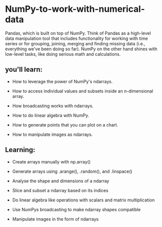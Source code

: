 # NumPy-to-work-with-numerical-data

Pandas, which is built on top of NumPy. Think of Pandas as a high-level data manipulation tool that includes functionality for working with time series or for grouping, joining, merging and finding missing data (i.e., everything we've been doing so far). NumPy on the other hand shines with low-level tasks, like doing serious math and calculations.

## you'll learn:

- How to leverage the power of NumPy's ndarrays.

- How to access individual values and subsets inside an n-dimensional array.

- How broadcasting works with ndarrays.

- How to do linear algebra with NumPy.

- How to generate points that you can plot on a chart.

- How to manipulate images as ndarrays.


## Learning:

- Create arrays manually with np.array()

- Generate arrays using  .arange(), .random(), and .linspace()

- Analyse the shape and dimensions of a ndarray

- Slice and subset a ndarray based on its indices

- Do linear algebra like operations with scalars and matrix multiplication

- Use NumPys broadcasting to make ndarray shapes compatible

- Manipulate images in the form of ndarrays


